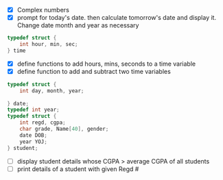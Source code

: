 - [x] Complex numbers
- [x] prompt for today's date. then calculate tomorrow's date and display it. Change date month and year as necessary

```c
typedef struct {
    int hour, min, sec;
} time
```
- [x] define functions to add hours, mins, seconds to a time variable
- [x] define function to add and subtract two time variables

```c 
typedef struct {
    int day, month, year;
    
} date;
typedef int year;
typedef struct {
    int regd, cgpa;
    char grade, Name[40], gender;
    date DOB;
    year YOJ;
} student;
```
- [ ] display student details whose CGPA > average CGPA of all students
- [ ] print details of a student with given Regd #
